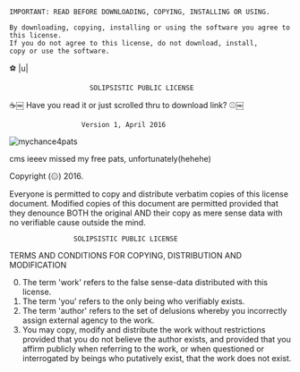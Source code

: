     IMPORTANT: READ BEFORE DOWNLOADING, COPYING, INSTALLING OR USING.
    
    By downloading, copying, installing or using the software you agree to this license.
    If you do not agree to this license, do not download, install,
    copy or use the software.

⚽ |u|

                        SOLIPSISTIC PUBLIC LICENSE
☕￼
    Have you read it or just scrolled thru to download link?
⚾￼

                      Version 1, April 2016
                      
<!--
![ezgif-2-77eff9e6ee55](https://user-images.githubusercontent.com/90988117/134017107-40be8962-e0af-4c8a-b5be-1daacd30e916.gif)

![Frederica_shades](https://user-images.githubusercontent.com/90988117/133908998-7b853254-6af4-4402-a04b-1ffe67aa0918.jpeg)

![truepat](https://user-images.githubusercontent.com/90988117/134248439-d470272b-8a64-4d64-bd2a-4f4478d43df3.jpg)

![авпрочем1](https://user-images.githubusercontent.com/90988117/134250250-5da502c4-078d-4391-a5a6-e816ec8802db.jpg)

![nyan_wut.png](https://user-images.githubusercontent.com/90988117/134772429-b1d30a91-eb50-4765-9404-5c94b1ebc960.png)

![dontdoseishiro1](https://user-images.githubusercontent.com/90988117/135722025-1af05ce5-8028-49ec-bbc6-fef2a4f7664f.png)

![shesabsdom1](https://user-images.githubusercontent.com/90988117/135771383-734f22c8-33a7-4b28-ae7b-0f341dafc01f.png)

![boo1](https://user-images.githubusercontent.com/90988117/135876790-048c0efe-649c-4d40-a09c-febb6a29bb07.png)

-->

![mychance4pats](https://user-images.githubusercontent.com/90988117/136648116-bec2f09b-6319-4196-ab98-356e0c372811.png)

cms ieeev missed my free pats, unfortunately(hehehe)



Copyright (۞) 2016.

Everyone is permitted to copy and distribute verbatim copies of
this license document. Modified copies of this document are 
permitted provided that they denounce BOTH the original AND their
copy as mere sense data with no verifiable cause outside the mind.

                    SOLIPSISTIC PUBLIC LICENSE
  TERMS AND CONDITIONS FOR COPYING, DISTRIBUTION AND MODIFICATION

0. The term 'work' refers to the false sense-data distributed
   with this license.
1. The term 'you' refers to the only being who verifiably exists.
2. The term 'author' refers to the set of delusions whereby you
   incorrectly assign external agency to the work.
3. You may copy, modify and distribute the work without restrictions
   provided that you do not believe the author exists, and provided
   that you affirm publicly when referring to the work, or when
   questioned or interrogated by beings who putatively exist, that
   the work does not exist. 
<!---
Rows and rows of crosses
Standing in the sand
Statues of the phallen
Watching over the land
Tomb of the Phallic Warrior
Lays tilted in decay
Another year passes
On remembrance day
There's a hole in the sky
I've got blood running in my eye
I'm exposed to forged attrition
A battle cry for remission
The smoke filled air burns my hair
Filled with toxic nerve despair
There no way to get back
Another order to attack
![Rage_2017](https://user-images.githubusercontent.com/89732448/131381858-112d220e-bc61-48d3-b666-b7ff19d11661.jpg)
Kampfbereit in der Zeit (ready for combat in time)
Kameraden dürfen wir nicht vergessen (we must not forget our comrades)
Die Blumen liegen auf seinem Körper (the flowers are laying on his body)
Das Requiem für den Letzten (A requiem for the last one)
Rows and rows of crosses
Standing in the sand
Statues of the phallen
Watching over the land
Tomb of the Phallic Warrior
Lay tilted in decay
Another year passes
On remembrance day
The unforgiven run at night
Aiming with their rifle sights
They give their all when they're called
To save the masses, to take the fall
It's sad, but true, it never ends
The constant conflict. without amends
The final struggle from within
Will end up without misery
Kampfbereit in der Zeit (ready for combat in time)
Kameraden dürfen wir nicht vergessen (we must not forget our comrades)
Die Blumen liegen auf seinem Körper (the flowers are laying on his body)
Das Requiem für den Letzten (A requiem for the last one)
The good, the bad, it's all sad
Nothing left but a body bag
There's a hole in the sky
I've got blood running in my eye
Kampfbereit in der Zeit (ready for combat in time)
Kameraden dürfen wir nicht vergessen (we must not forget our comrades)
Die Blumen liegen auf seinem Körper (the flowers are laying on his body)
Das Requiem für den Letzten (A requiem for the last one)
Kampfbereit in der Zeit (ready for combat in time)
Kameraden dürfen wir nicht vergessen (we must not forget our comrades)
Die Blumen liegen auf seinem Körper (the flowers are laying on his body)
Das Requiem für den Letzten (A requiem for the last one)
Kampfbereit (ready for combat)
Kampfbereit (ready for combat)
Kampfbereit (ready for combat)
--->
